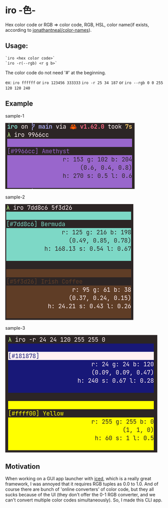 # iro -色-
   
Hex color code or RGB => color code, RGB, HSL, color name(if exists, according to [jonathantneal/color-names](https://github.com/jonathantneal/color-names)).

## Usage:
    `iro <hex color code>`
    `iro -r(--rgb) <r g b>`
The color code do not need '#' at the beginning.

ex:
    `iro ffffff` or `iro 123456 333333`
    `iro -r 25 34 187` or `iro --rgb 0 0 255 120 120 240`

## Example

sample-1

![sample-1](screenshots/iro_sample1.png)

sample-2

![sample-2](screenshots/iro_sample2.png)

sample-3

![sample-3](screenshots/iro_sample3.png)

## Motivation
When working on a GUI app launcher with [iced](https://iced.rs/), which is a really great framework, I was annoyed that it requires RGB tuples as 0.0 to 1.0. And of course there are bunch of 'online converters' of color code, but they all sucks because of the UI (they don't offer the 0-1 RGB converter, and we can't convert multiple color codes simultaneously). So, I made this CLI app.
